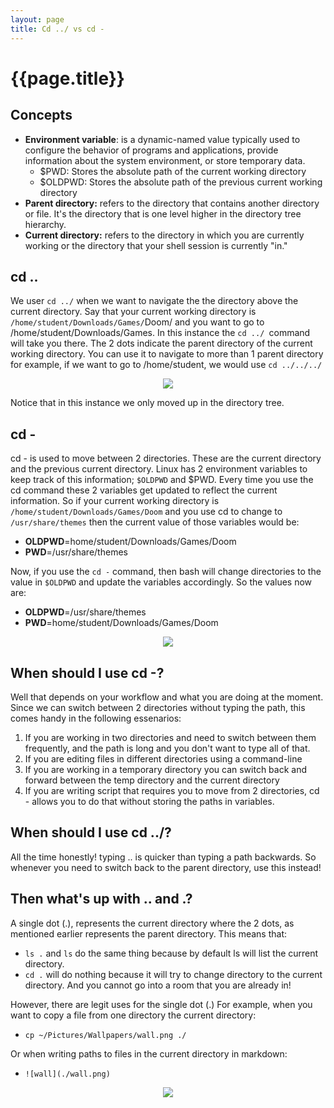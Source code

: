 ```yaml
---
layout: page
title: Cd ../ vs cd -
---
```


# {{page.title}}

## Concepts

* **Environment variable**:  is a dynamic-named value typically used to configure the behavior of programs and applications, provide information about the system environment, or store temporary data.
  * $PWD: Stores the absolute path of the current working directory
  * $OLDPWD: Stores the absolute path of the previous current working directory
* **Parent directory:** refers to the directory that contains another directory or file. It's the directory that is one level higher in the directory tree hierarchy.
* **Current directory:** refers to the directory in which you are currently working or the directory that your shell session is currently "in."

## cd ..

We user `cd ../` when we want to navigate the the directory above the current directory. Say that your current working directory is `/home/student/Downloads/Games/`Doom/ and you want to go to /home/student/Downloads/Games. In this instance the `cd ../ `command will take you there. The 2 dots indicate the parent directory of the current working directory. You can use it to navigate to more than 1 parent directory for example, if we want to go to /home/student, we would use `cd ../../../`

<p align="center">
  <img src="https://rapurl.live/jx9"/>
</p>

Notice that in this instance we only moved up in the directory tree.

## cd -

cd - is used to move between 2 directories. These are the current directory and the previous current directory. Linux has 2 environment variables to keep track of this information; `$OLDPWD` and $PWD. Every time you use the cd command these 2 variables get updated to reflect the current information. So if your current working directory is `/home/student/Downloads/Games/Doom` and you use cd to change to `/usr/share/themes` then the current value of those variables would be:
* **OLDPWD**=home/student/Downloads/Games/Doom 
* **PWD**=/usr/share/themes

Now, if you use the `cd -` command, then bash will change directories to the value in `$OLDPWD` and update the variables accordingly. So the values now are:
* **OLDPWD**=/usr/share/themes 
* **PWD**=home/student/Downloads/Games/Doom 



<p align="center">
  <img src="https://rapurl.live/uy5"/>
</p>

## When should I use cd -?

Well that depends on your workflow and what you are doing at the moment. Since we can switch between 2 directories without typing the path, this comes handy in the following essenarios:

1. If you are working in two directories and need to switch between them frequently, and the path is long and you don't want to type all of that.
2. If you are editing files in different directories using a command-line 
3.  If you are working in a temporary directory you can switch back and forward between the temp directory and the current directory
4.  If you are writing script that requires you to move from 2 directories, cd - allows you to do that without storing the paths in variables. 

## When should I use cd ../?

All the time honestly! typing .. is quicker than typing a path backwards. So whenever you need to switch back to the parent directory, use this instead!

## Then what's up with .. and .?

A single dot (.), represents the current directory where the 2 dots, as mentioned earlier represents the parent directory. This means that:

* `ls .` and `ls` do the same thing because by default ls will list the current directory.
* `cd .` will do nothing because it will try to change directory to the current directory. And you cannot go into a room that you are already in! 

However, there are legit uses for the single dot (.) For example, when you want to copy a file from one directory the current directory:

* `cp ~/Pictures/Wallpapers/wall.png ./` 

Or when writing paths to files in the current directory in markdown:

* `![wall](./wall.png)` 


<p align="center">
  <img src="https://rapurl.live/3iw"/>
</p>
